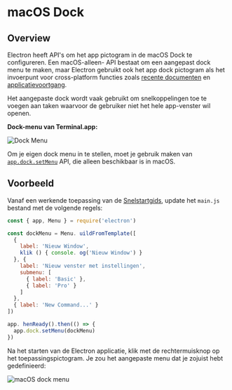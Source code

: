 # macOS Dock

## Overview

Electron heeft API's om het app pictogram in de macOS Dock te configureren. Een macOS-alleen- API bestaat om een aangepast dock menu te maken, maar Electron gebruikt ook het app dock pictogram als het invoerpunt voor cross-platform functies zoals [recente documenten](./recent-documents.md) en [applicatievoortgang](./progress-bar.md).

Het aangepaste dock wordt vaak gebruikt om snelkoppelingen toe te voegen aan taken waarvoor de gebruiker niet het hele app-venster wil openen.

__Dock-menu van Terminal.app:__

![Dock Menu](https://cloud.githubusercontent.com/assets/639601/5069962/6032658a-6e9c-11e4-9953-aa84006bdfff.png)

Om je eigen dock menu in te stellen, moet je gebruik maken van [`app.dock.setMenu`](../api/dock.md#docksetmenumenu-macos) API, die alleen beschikbaar is in macOS.

## Voorbeeld

Vanaf een werkende toepassing van de [Snelstartgids](quick-start.md), update het `main.js` bestand met de volgende regels:

```javascript fiddle='docs/fiddles/features/macos-dock-menu'
const { app, Menu } = require('electron')

const dockMenu = Menu. uildFromTemplate([
  {
    label: 'Nieuw Window',
    klik () { console. og('Nieuw Window') }
  }, {
    label: 'Nieuw venster met instellingen',
    submenu: [
      { label: 'Basic' },
      { label: 'Pro' }
    ]
  },
  { label: 'New Command...' }
])

app. henReady().then(() => {
  app.dock.setMenu(dockMenu)
})
```

Na het starten van de Electron applicatie, klik met de rechtermuisknop op het toepassingspictogram. Je zou het aangepaste menu dat je zojuist hebt gedefinieerd:

![macOS dock menu](../images/macos-dock-menu.png)
